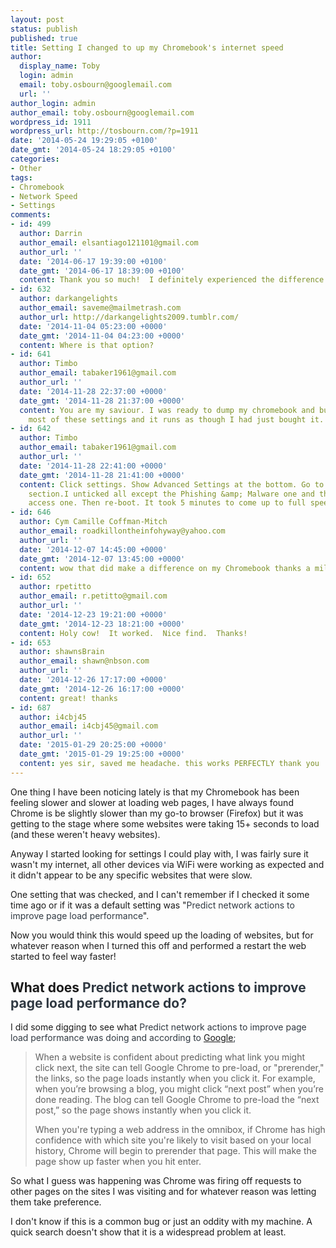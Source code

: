 ```yaml
---
layout: post
status: publish
published: true
title: Setting I changed to up my Chromebook's internet speed
author:
  display_name: Toby
  login: admin
  email: toby.osbourn@googlemail.com
  url: ''
author_login: admin
author_email: toby.osbourn@googlemail.com
wordpress_id: 1911
wordpress_url: http://tosbourn.com/?p=1911
date: '2014-05-24 19:29:05 +0100'
date_gmt: '2014-05-24 18:29:05 +0100'
categories:
- Other
tags:
- Chromebook
- Network Speed
- Settings
comments:
- id: 499
  author: Darrin
  author_email: elsantiago121101@gmail.com
  author_url: ''
  date: '2014-06-17 19:39:00 +0100'
  date_gmt: '2014-06-17 18:39:00 +0100'
  content: Thank you so much!  I definitely experienced the difference.
- id: 632
  author: darkangelights
  author_email: saveme@mailmetrash.com
  author_url: http://darkangelights2009.tumblr.com/
  date: '2014-11-04 05:23:00 +0000'
  date_gmt: '2014-11-04 04:23:00 +0000'
  content: Where is that option?
- id: 641
  author: Timbo
  author_email: tabaker1961@gmail.com
  author_url: ''
  date: '2014-11-28 22:37:00 +0000'
  date_gmt: '2014-11-28 21:37:00 +0000'
  content: You are my saviour. I was ready to dump my chromebook and buy a PC. I unticked
    most of these settings and it runs as though I had just bought it. Thank you.
- id: 642
  author: Timbo
  author_email: tabaker1961@gmail.com
  author_url: ''
  date: '2014-11-28 22:41:00 +0000'
  date_gmt: '2014-11-28 21:41:00 +0000'
  content: Click settings. Show Advanced Settings at the bottom. Go to the Privacy
    section.I unticked all except the Phishing &amp; Malware one and the Verified
    access one. Then re-boot. It took 5 minutes to come up to full speed.
- id: 646
  author: Cym Camille Coffman-Mitch
  author_email: roadkillontheinfohyway@yahoo.com
  author_url: ''
  date: '2014-12-07 14:45:00 +0000'
  date_gmt: '2014-12-07 13:45:00 +0000'
  content: wow that did make a difference on my Chromebook thanks a million!!
- id: 652
  author: rpetitto
  author_email: r.petitto@gmail.com
  author_url: ''
  date: '2014-12-23 19:21:00 +0000'
  date_gmt: '2014-12-23 18:21:00 +0000'
  content: Holy cow!  It worked.  Nice find.  Thanks!
- id: 653
  author: shawnsBrain
  author_email: shawn@nbson.com
  author_url: ''
  date: '2014-12-26 17:17:00 +0000'
  date_gmt: '2014-12-26 16:17:00 +0000'
  content: great! thanks
- id: 687
  author: i4cbj45
  author_email: i4cbj45@gmail.com
  author_url: ''
  date: '2015-01-29 20:25:00 +0000'
  date_gmt: '2015-01-29 19:25:00 +0000'
  content: yes sir, saved me headache. this works PERFECTLY thank you
---
```

<p>One thing I have been noticing lately is that my Chromebook has been feeling slower and slower at loading web pages, I have always found Chrome is be slightly slower than my go-to browser (Firefox) but it was getting to the stage where some websites were taking 15+ seconds to load (and these weren't heavy websites).</p>
<p>Anyway I started looking for settings I could play with, I was fairly sure it wasn't my internet, all other devices via WiFi were working as expected and it didn't appear to be any specific websites that were slow.</p>
<p>One setting that was checked, and I can't remember if I checked it some time ago or if it was a default setting was "<span style="color: #303942;">Predict </span><span class="search-highlighted" style="color: #303942;">network</span><span style="color: #303942;"> actions to improve page load performance</span>".</p>
<p>Now you would think this would speed up the loading of websites, but for whatever reason when I turned this off and performed a restart the web started to feel way faster!</p>
<h2>What does <span style="color: #303942;">Predict </span><span class="search-highlighted" style="color: #303942;">network</span><span style="color: #303942;"> actions to improve page load performance do?</span></h2>
<p>I did some digging to see what <span style="color: #303942;">Predict </span><span class="search-highlighted" style="color: #303942;">network</span><span style="color: #303942;"> actions to improve page load performance was doing and according to <a href="https://support.google.com/chrome/answer/1385029?hl=en">Google</a>;</span></p>
<blockquote><p>When a website is confident about predicting what link you might click next, the site can tell Google Chrome to pre-load, or "prerender," the links, so the page loads instantly when you click it. For example, when you’re browsing a blog, you might click “next post” when you’re done reading. The blog can tell Google Chrome to pre-load the “next post,” so the page shows instantly when you click it.</p>
<p>When you're typing a web address in the omnibox, if Chrome has high confidence with which site you're likely to visit based on your local history, Chrome will begin to prerender that page. This will make the page show up faster when you hit enter.</p></blockquote>
<p>So what I guess was happening was Chrome was firing off requests to other pages on the sites I was visiting and for whatever reason was letting them take preference.</p>
<p>I don't know if this is a common bug or just an oddity with my machine. A quick search doesn't show that it is a widespread problem at least.</p>
